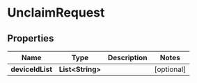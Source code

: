 
# UnclaimRequest

## Properties
Name | Type | Description | Notes
------------ | ------------- | ------------- | -------------
**deviceIdList** | **List&lt;String&gt;** |  |  [optional]




